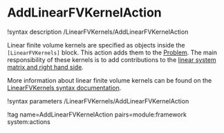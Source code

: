 # AddLinearFVKernelAction

!syntax description /LinearFVKernels/AddLinearFVKernelAction

Linear finite volume kernels are specified as objects inside the `[LinearFVKernels]` block.
This action adds them to the [Problem](syntax/Problem/index.md). The main responsibility of
these kernels is to add contributions to the [linear system matrix and right hand side](LinearSystem.md).

More information about linear finite volume kernels can be found on the
[LinearFVKernels syntax documentation](syntax/LinearFVKernels/index.md).

!syntax parameters /LinearFVKernels/AddLinearFVKernelAction

!tag name=AddLinearFVKernelAction pairs=module:framework system:actions
